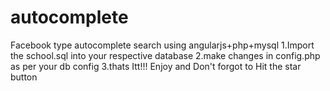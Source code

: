 # autocomplete
Facebook type autocomplete search using angularjs+php+mysql
1.Import the school.sql into your respective database
2.make changes in config.php as per your db config
3.thats Itt!!!
Enjoy and Don't forgot to Hit the star button
